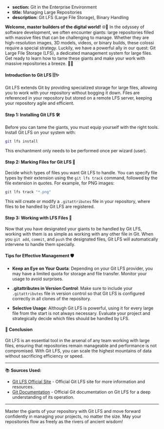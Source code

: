 * **section:** Git in the Enterprise Environment
* **title:** Managing Large Repositories
* **description:** Git LFS (Large File Storage), Binary Handling

**Welcome, master builders of the digital world!** 🌐🔧 In the odyssey of software development, we often encounter giants: large repositories filled with massive files that can be challenging to manage. Whether they are high-resolution images, 3D models, videos, or binary builds, these colossi require a special strategy. Luckily, we have a powerful ally in our quest: Git Large File Storage (LFS), a dedicated management system for large files. Get ready to learn how to tame these giants and make your work with massive repositories a breeze. 🐉💼

#### Introduction to Git LFS 🗄️✨

Git LFS extends Git by providing specialized storage for large files, allowing you to work with your repository without bogging it down. Files are referenced in your repository but stored on a remote LFS server, keeping your repository agile and efficient.

#### Step 1: Installing Git LFS 🛠️

Before you can tame the giants, you must equip yourself with the right tools. Install Git LFS on your system with:

```bash
git lfs install
```

This enchantment only needs to be performed once per wizard (user).

#### Step 2: Marking Files for Git LFS 📝

Decide which types of files you want Git LFS to handle. You can specify file types by their extension using the `git lfs track` command, followed by the file extension in quotes. For example, for PNG images:

```bash
git lfs track "*.png"
```

This will create or modify a `.gitattributes` file in your repository, where files to be handled by Git LFS are registered.

#### Step 3: Working with LFS Files 🚀

Now that you have designated your giants to be handled by Git LFS, working with them is as simple as working with any other file in Git. When you `git add`, `commit`, and `push` the designated files, Git LFS will automatically intervene to handle them specially.

#### Tips for Effective Management 🛡️

- **Keep an Eye on Your Quota**: Depending on your Git LFS provider, you may have a limited quota for storage and file transfer. Monitor your usage to avoid surprises.

- **.gitattributes in Version Control**: Make sure to include your `.gitattributes` file in version control so that Git LFS is configured correctly in all clones of the repository.

- **Selective Usage**: Although Git LFS is powerful, using it for every large file from the start is not always necessary. Evaluate your project and strategically decide which files should be handled by LFS.

#### 🤔 Conclusion

Git LFS is an essential tool in the arsenal of any team working with large files, ensuring that repositories remain manageable and performance is not compromised. With Git LFS, you can scale the highest mountains of data without sacrificing efficiency or speed.

---

📚 **Sources Used:**

- [Git LFS Official Site](https://git-lfs.github.com/) - Official Git LFS site for more information and resources.
- [Git Documentation](https://git-scm.com/docs/git-lfs) - Official Git documentation on Git LFS for a deep understanding of its operation.

---

Master the giants of your repository with Git LFS and move forward confidently in managing your projects, no matter the size. May your repositories flow as freely as the rivers of ancient wisdom!